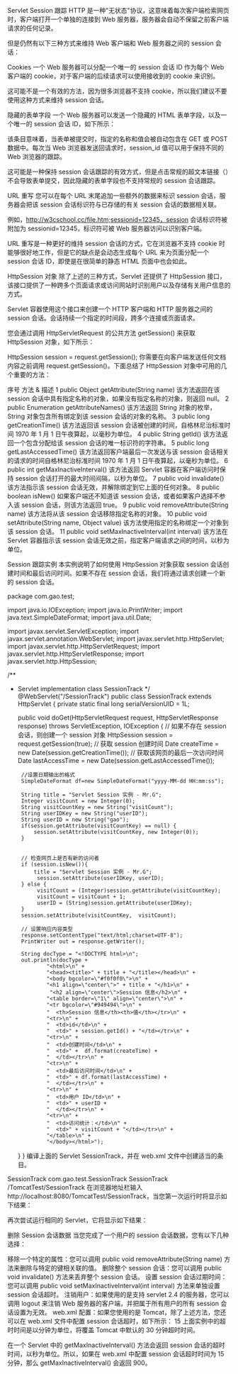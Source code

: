 Servlet Session 跟踪
HTTP 是一种"无状态"协议，这意味着每次客户端检索网页时，客户端打开一个单独的连接到 Web 服务器，服务器会自动不保留之前客户端请求的任何记录。

但是仍然有以下三种方式来维持 Web 客户端和 Web 服务器之间的 session 会话：

Cookies
一个 Web 服务器可以分配一个唯一的 session 会话 ID 作为每个 Web 客户端的 cookie，对于客户端的后续请求可以使用接收到的 cookie 来识别。

这可能不是一个有效的方法，因为很多浏览器不支持 cookie，所以我们建议不要使用这种方式来维持 session 会话。

隐藏的表单字段
一个 Web 服务器可以发送一个隐藏的 HTML 表单字段，以及一个唯一的 session 会话 ID，如下所示：

<input type="hidden" name="sessionid" value="12345">
该条目意味着，当表单被提交时，指定的名称和值会被自动包含在 GET 或 POST 数据中。每次当 Web 浏览器发送回请求时，session_id 值可以用于保持不同的 Web 浏览器的跟踪。

这可能是一种保持 session 会话跟踪的有效方式，但是点击常规的超文本链接（<A HREF...>）不会导致表单提交，因此隐藏的表单字段也不支持常规的 session 会话跟踪。

URL 重写
您可以在每个 URL 末尾追加一些额外的数据来标识 session 会话，服务器会把该 session 会话标识符与已存储的有关 session 会话的数据相关联。

例如，http://w3cschool.cc/file.htm;sessionid=12345，session 会话标识符被附加为 sessionid=12345，标识符可被 Web 服务器访问以识别客户端。

URL 重写是一种更好的维持 session 会话的方式，它在浏览器不支持 cookie 时能够很好地工作，但是它的缺点是会动态生成每个 URL 来为页面分配一个 session 会话 ID，即使是在很简单的静态 HTML 页面中也会如此。

HttpSession 对象
除了上述的三种方式，Servlet 还提供了 HttpSession 接口，该接口提供了一种跨多个页面请求或访问网站时识别用户以及存储有关用户信息的方式。

Servlet 容器使用这个接口来创建一个 HTTP 客户端和 HTTP 服务器之间的 session 会话。会话持续一个指定的时间段，跨多个连接或页面请求。

您会通过调用 HttpServletRequest 的公共方法 getSession() 来获取 HttpSession 对象，如下所示：

HttpSession session = request.getSession();
你需要在向客户端发送任何文档内容之前调用 request.getSession()。下面总结了 HttpSession 对象中可用的几个重要的方法：

序号	方法 & 描述
1	public Object getAttribute(String name)
该方法返回在该 session 会话中具有指定名称的对象，如果没有指定名称的对象，则返回 null。
2	public Enumeration getAttributeNames()
该方法返回 String 对象的枚举，String 对象包含所有绑定到该 session 会话的对象的名称。
3	public long getCreationTime()
该方法返回该 session 会话被创建的时间，自格林尼治标准时间 1970 年 1 月 1 日午夜算起，以毫秒为单位。
4	public String getId()
该方法返回一个包含分配给该 session 会话的唯一标识符的字符串。
5	public long getLastAccessedTime()
该方法返回客户端最后一次发送与该 session 会话相关的请求的时间自格林尼治标准时间 1970 年 1 月 1 日午夜算起，以毫秒为单位。
6	public int getMaxInactiveInterval()
该方法返回 Servlet 容器在客户端访问时保持 session 会话打开的最大时间间隔，以秒为单位。
7	public void invalidate()
该方法指示该 session 会话无效，并解除绑定到它上面的任何对象。
8	public boolean isNew()
如果客户端还不知道该 session 会话，或者如果客户选择不参入该 session 会话，则该方法返回 true。
9	public void removeAttribute(String name)
该方法将从该 session 会话移除指定名称的对象。
10	public void setAttribute(String name, Object value) 
该方法使用指定的名称绑定一个对象到该 session 会话。
11	public void setMaxInactiveInterval(int interval)
该方法在 Servlet 容器指示该 session 会话无效之前，指定客户端请求之间的时间，以秒为单位。

Session 跟踪实例
本实例说明了如何使用 HttpSession 对象获取 session 会话创建时间和最后访问时间。如果不存在 session 会话，我们将通过请求创建一个新的 session 会话。

package com.gao.test;

import java.io.IOException;
import java.io.PrintWriter;
import java.text.SimpleDateFormat;
import java.util.Date;

import javax.servlet.ServletException;
import javax.servlet.annotation.WebServlet;
import javax.servlet.http.HttpServlet;
import javax.servlet.http.HttpServletRequest;
import javax.servlet.http.HttpServletResponse;
import javax.servlet.http.HttpSession;

/**
 * Servlet implementation class SessionTrack
 */
@WebServlet("/SessionTrack")
public class SessionTrack extends HttpServlet {
    private static final long serialVersionUID = 1L;

    public void doGet(HttpServletRequest request, HttpServletResponse response) throws ServletException, IOException
    {
        // 如果不存在 session 会话，则创建一个 session 对象
        HttpSession session = request.getSession(true);
        // 获取 session 创建时间
        Date createTime = new Date(session.getCreationTime());
        // 获取该网页的最后一次访问时间
        Date lastAccessTime = new Date(session.getLastAccessedTime());
         
        //设置日期输出的格式  
        SimpleDateFormat df=new SimpleDateFormat("yyyy-MM-dd HH:mm:ss");  
    
        String title = "Servlet Session 实例 - Mr.G";
        Integer visitCount = new Integer(0);
        String visitCountKey = new String("visitCount");
        String userIDKey = new String("userID");
        String userID = new String("gao");
        if(session.getAttribute(visitCountKey) == null) {
            session.setAttribute(visitCountKey, new Integer(0));
        }

    
        // 检查网页上是否有新的访问者
        if (session.isNew()){
            title = "Servlet Session 实例 - Mr.G";
             session.setAttribute(userIDKey, userID);
        } else {
             visitCount = (Integer)session.getAttribute(visitCountKey);
             visitCount = visitCount + 1;
             userID = (String)session.getAttribute(userIDKey);
        }
        session.setAttribute(visitCountKey,  visitCount);
    
        // 设置响应内容类型
        response.setContentType("text/html;charset=UTF-8");
        PrintWriter out = response.getWriter();
    
        String docType = "<!DOCTYPE html>\n";
        out.println(docType +
                "<html>\n" +
                "<head><title>" + title + "</title></head>\n" +
                "<body bgcolor=\"#f0f0f0\">\n" +
                "<h1 align=\"center\">" + title + "</h1>\n" +
                 "<h2 align=\"center\">Session 信息</h2>\n" +
                "<table border=\"1\" align=\"center\">\n" +
                "<tr bgcolor=\"#949494\">\n" +
                "  <th>Session 信息</th><th>值</th></tr>\n" +
                "<tr>\n" +
                "  <td>id</td>\n" +
                "  <td>" + session.getId() + "</td></tr>\n" +
                "<tr>\n" +
                "  <td>创建时间</td>\n" +
                "  <td>" +  df.format(createTime) + 
                "  </td></tr>\n" +
                "<tr>\n" +
                "  <td>最后访问时间</td>\n" +
                "  <td>" + df.format(lastAccessTime) + 
                "  </td></tr>\n" +
                "<tr>\n" +
                "  <td>用户 ID</td>\n" +
                "  <td>" + userID + 
                "  </td></tr>\n" +
                "<tr>\n" +
                "  <td>访问统计：</td>\n" +
                "  <td>" + visitCount + "</td></tr>\n" +
                "</table>\n" +
                "</body></html>"); 
    }
}
编译上面的 Servlet SessionTrack，并在 web.xml 文件中创建适当的条目。

<?xml version="1.0" encoding="UTF-8"?>
<web-app>
  <servlet> 
    <!-- 类名 -->  
    <servlet-name>SessionTrack</servlet-name>
    <!-- 所在的包 -->
    <servlet-class>com.gao.test.SessionTrack</servlet-class>
  </servlet>
  <servlet-mapping>
    <servlet-name>SessionTrack</servlet-name>
    <!-- 访问的网址 -->
    <url-pattern>/TomcatTest/SessionTrack</url-pattern>
  </servlet-mapping>
</web-app>
在浏览器地址栏输入 http://localhost:8080/TomcatTest/SessionTrack，当您第一次运行时将显示如下结果：



再次尝试运行相同的 Servlet，它将显示如下结果：




删除 Session 会话数据
当您完成了一个用户的 session 会话数据，您有以下几种选择：

移除一个特定的属性：您可以调用 public void removeAttribute(String name) 方法来删除与特定的键相关联的值。
删除整个 session 会话：您可以调用 public void invalidate() 方法来丢弃整个 session 会话。
设置 session 会话过期时间：您可以调用 public void setMaxInactiveInterval(int interval) 方法来单独设置 session 会话超时。
注销用户：如果使用的是支持 servlet 2.4 的服务器，您可以调用 logout 来注销 Web 服务器的客户端，并把属于所有用户的所有 session 会话设置为无效。
web.xml 配置：如果您使用的是 Tomcat，除了上述方法，您还可以在 web.xml 文件中配置 session 会话超时，如下所示：
  <session-config>
    <session-timeout>15</session-timeout>
  </session-config>
上面实例中的超时时间是以分钟为单位，将覆盖 Tomcat 中默认的 30 分钟超时时间。

在一个 Servlet 中的 getMaxInactiveInterval() 方法会返回 session 会话的超时时间，以秒为单位。所以，如果在 web.xml 中配置 session 会话超时时间为 15 分钟，那么 getMaxInactiveInterval() 会返回 900。
